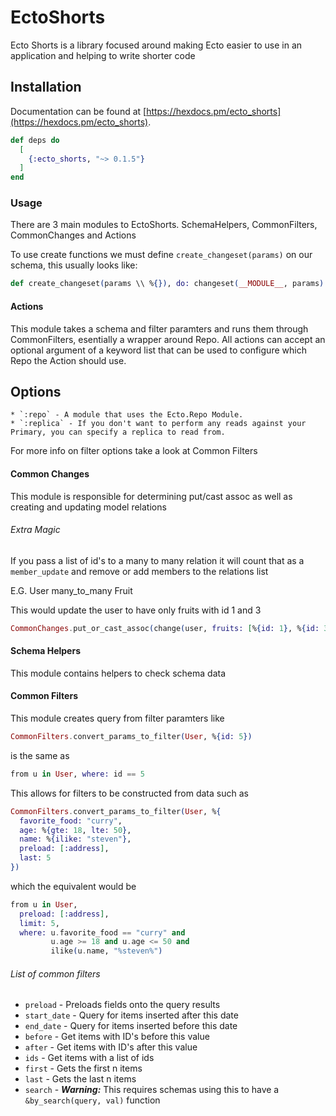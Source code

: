 # EctoShorts

Ecto Shorts is a library focused around making Ecto easier to use in an
application and helping to write shorter code

## Installation

Documentation can be found at [https://hexdocs.pm/ecto_shorts](https://hexdocs.pm/ecto_shorts).

```elixir
def deps do
  [
    {:ecto_shorts, "~> 0.1.5"}
  ]
end
```


### Usage
There are 3 main modules to EctoShorts. SchemaHelpers, CommonFilters, CommonChanges and Actions

To use create functions we must define `create_changeset(params)` on our schema, this usually looks like:
```elixir
def create_changeset(params \\ %{}), do: changeset(__MODULE__, params)
```

#### Actions
This module takes a schema and filter paramters and runs them through CommonFilters, esentially a wrapper
around Repo. All actions can accept an optional argument of a keyword list that can be used to configure which Repo the Action should use.

## Options
    * `:repo` - A module that uses the Ecto.Repo Module.
    * `:replica` - If you don't want to perform any reads against your Primary, you can specify a replica to read from.

For more info on filter options take a look at Common Filters

#### Common Changes
This module is responsible for determining put/cast assoc as well as creating and updating model relations

###### Extra Magic
If you pass a list of id's to a many to many relation it will count that as a `member_update` and remove or add members to the relations list

E.G. User many_to_many Fruit

This would update the user to have only fruits with id 1 and 3
```elixir
CommonChanges.put_or_cast_assoc(change(user, fruits: [%{id: 1}, %{id: 3}]), :fruits)
```

#### Schema Helpers
This module contains helpers to check schema data

#### Common Filters
This module creates query from filter paramters like

```elixir
CommonFilters.convert_params_to_filter(User, %{id: 5})
```
is the same as
```elixir
from u in User, where: id == 5
```

This allows for filters to be constructed from data such as
```elixir
CommonFilters.convert_params_to_filter(User, %{
  favorite_food: "curry",
  age: %{gte: 18, lte: 50},
  name: %{ilike: "steven"},
  preload: [:address],
  last: 5
})
```
which the equivalent would be
```elixir
from u in User,
  preload: [:address],
  limit: 5,
  where: u.favorite_food == "curry" and
         u.age >= 18 and u.age <= 50 and
         ilike(u.name, "%steven%")
```

###### List of common filters
- `preload` - Preloads fields onto the query results
- `start_date` - Query for items inserted after this date
- `end_date` - Query for items inserted before this date
- `before` - Get items with ID's before this value
- `after` - Get items with ID's after this value
- `ids` - Get items with a list of ids
- `first` - Gets the first n items
- `last` - Gets the last n items
- `search` - ***Warning:*** This requires schemas using this to have a `&by_search(query, val)` function
